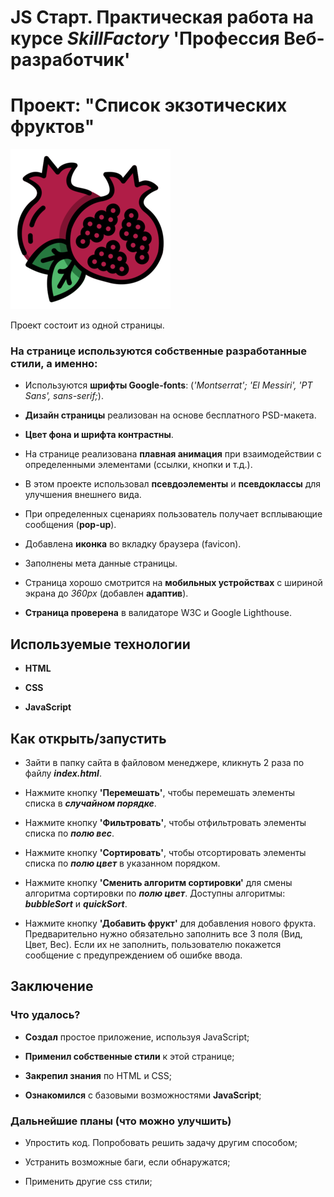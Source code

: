 # JS Старт. Практическая работа на курсе _SkillFactory_ **'Профессия Веб-разработчик'**

# Проект: "Список экзотических фруктов"

![news-logo](./img/for-readme.png)

Проект состоит из одной страницы.

### На странице используются собственные разработанные стили, а именно:

-   Используются **шрифты Google-fonts**: (_'Montserrat'; 'El Messiri', 'PT Sans', sans-serif;_).

-   **Дизайн страницы** реализован на основе бесплатного PSD-макета.

-   **Цвет фона и шрифта контрастны**.

-   На странице реализована **плавная анимация** при взаимодействии с определенными элементами (ссылки, кнопки и т.д.).

-   В этом проекте использовал **псевдоэлементы** и **псевдоклассы** для улучшения внешнего вида.

-   При определенных сценариях пользователь получает всплывающие сообщения (**pop-up**).

-   Добавлена **иконка** во вкладку браузера (favicon).

-   Заполнены мета данные страницы.

-   Страница хорошо смотрится на **мобильных устройствах** с шириной экрана до _360px_ (добавлен **адаптив**).

-   **Страница проверена** в валидаторе W3C и Google Lighthouse.

## Используемые технологии

-   **HTML**

-   **CSS**

-   **JavaScript**

## Как открыть/запустить

-   Зайти в папку сайта в файловом менеджере, кликнуть 2 раза по файлу **_index.html_**.

-   Нажмите кнопку **'Перемешать'**, чтобы перемешать элементы списка в **_случайном порядке_**.

-   Нажмите кнопку **'Фильтровать'**, чтобы отфильтровать элементы списка по **_полю вес_**.

-   Нажмите кнопку **'Сортировать'**, чтобы отсортировать элементы списка по **_полю цвет_** в указанном порядком.

-   Нажмите кнопку **'Сменить алгоритм сортировки'** для смены алгоритма сортировки по **_полю цвет_**. Доступны
    алгоритмы: **_bubbleSort_** и **_quickSort_**.

-   Нажмите кнопку **'Добавить фрукт'** для добавления нового фрукта. Предварительно нужно обязательно заполнить все 3
    поля (Вид, Цвет, Вес). Если их не заполнить, пользователю покажется сообщение с предупреждением об ошибке ввода.

## Заключение

### Что удалось?

-   **Создал** простое приложение, используя JavaScript;

-   **Применил собственные стили** к этой странице;

-   **Закрепил знания** по HTML и CSS;

-   **Ознакомился** с базовыми возможностями **JavaScript**;

### Дальнейшие планы (что можно улучшить)

-   Упростить код. Попробовать решить задачу другим способом;

-   Устранить возможные баги, если обнаружатся;

-   Применить другие css стили;
